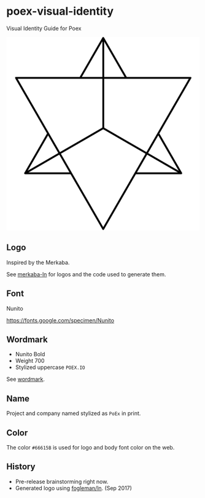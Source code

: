 # poex-visual-identity

Visual Identity Guide for Poex

![PoEx Logo](/merkaba-ln/poex-logo-large.png?raw=true "Poex Logo")

## Logo

Inspired by the Merkaba.

See [merkaba-ln](/merkaba-ln) for logos and the code used to generate them.

## Font

Nunito

https://fonts.google.com/specimen/Nunito

## Wordmark

- Nunito Bold
- Weight 700
- Stylized uppercase `POEX.IO`

See [wordmark](/wordmark).

## Name

Project and company named stylized as `PoEx` in print.

## Color

The color `#66615B` is used for logo and body font color on the web.

## History

- Pre-release brainstorming right now.
- Generated logo using [fogleman/ln](github.com/fogleman/ln/). (Sep 2017)
